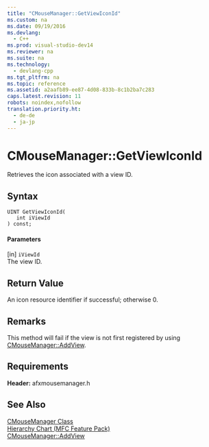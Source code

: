 ```yaml
---
title: "CMouseManager::GetViewIconId"
ms.custom: na
ms.date: 09/19/2016
ms.devlang: 
  - C++
ms.prod: visual-studio-dev14
ms.reviewer: na
ms.suite: na
ms.technology: 
  - devlang-cpp
ms.tgt_pltfrm: na
ms.topic: reference
ms.assetid: a2aafb89-ee87-4d08-833b-8c1b2ba7c283
caps.latest.revision: 11
robots: noindex,nofollow
translation.priority.ht: 
  - de-de
  - ja-jp
---
```

# CMouseManager::GetViewIconId
Retrieves the icon associated with a view ID.  
  
## Syntax  
  
```  
UINT GetViewIconId(  
   int iViewId   
) const;  
```  
  
#### Parameters  
 [in] `iViewId`  
 The view ID.  
  
## Return Value  
 An icon resource identifier if successful; otherwise 0.  
  
## Remarks  
 This method will fail if the view is not first registered by using [CMouseManager::AddView](../vs140/CMouseManager--AddView.md).  
  
## Requirements  
 **Header:** afxmousemanager.h  
  
## See Also  
 [CMouseManager Class](../vs140/CMouseManager-Class.md)   
 [Hierarchy Chart (MFC Feature Pack)](../vs140/Hierarchy-Chart.md)   
 [CMouseManager::AddView](../vs140/CMouseManager--AddView.md)